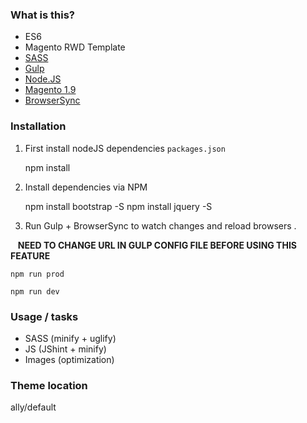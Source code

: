 ### What is this? ###

* ES6
* Magento RWD Template  
* [SASS](http://sass-lang.com/)
* [Gulp](http://gulpjs.com/)
* [Node.JS](https://nodejs.org/)
* [Magento 1.9](http://magento.com/)
* [BrowserSync](http://browsersync.io/)

### Installation ###

1) First install nodeJS dependencies `packages.json`

	npm install

2) Install dependencies via NPM

    npm install bootstrap -S
	npm install jquery -S

3) Run Gulp + BrowserSync to watch changes and reload browsers . 

    __NEED TO CHANGE URL IN GULP CONFIG FILE BEFORE USING THIS FEATURE__

    npm run prod 
    
    npm run dev

### Usage / tasks ###

* SASS (minify + uglify)
* JS (JShint + minify)
* Images (optimization)

### Theme location ###

ally/default
